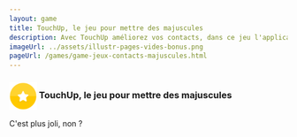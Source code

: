 ```yaml
---
layout: game
title: TouchUp, le jeu pour mettre des majuscules
description: Avec TouchUp améliorez vos contacts, dans ce jeu l'application vous aide à trouver vos contacts vides
imageUrl: ../assets/illustr-pages-vides-bonus.png
pageUrl: /games/game-jeux-contacts-majuscules.html
---
```

### <img src=../assets/illustr-pages-vides-bonus.png height="50" width="50" style="vertical-align:middle;"> TouchUp, le jeu pour mettre des majuscules
C'est plus joli, non ?
